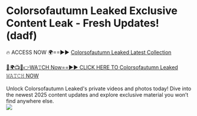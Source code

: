# Colorsofautumn Leaked Exclusive Content Leak - Fresh Updates! (dadf)

🔥 ACCESS NOW 🌍==►► <a href="https://tinyurl.com/kvy9nzfs" rel="nofollow">Colorsofautumn Leaked Latest Collection</a>
<br><br>
[🔴🌍📺📱👉WA𝚃CH Now==►► CLICK HERE TO Colorsofautumn Leaked 𝚆𝙰𝚃𝙲𝙷 NOW](https://tinyurl.com/kvy9nzfs)
<br><br>
Unlock Colorsofautumn Leaked's private videos and photos today! Dive into the newest 2025 content updates and explore exclusive material you won’t find anywhere else.
<br>
<a href="https://tinyurl.com/kvy9nzfs" rel="nofollow" data-target="animated-image.originalLink"><img src="https://camo.githubusercontent.com/8a4f000d20f83aca3bf7ec5f350d767afa0574a8a352519fd8cfa583a6f93a33/68747470733a2f2f692e696d6775722e636f6d2f644a486b345a712e676966" data-canonical-src="https://i.imgur.com/dJHk4Zq.gif" style="max-width: 100%; display: inline-block;" data-target="animated-image.originalImage"></a>
<br>

